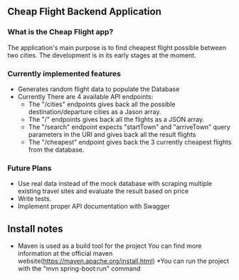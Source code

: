 ## Cheap Flight Backend Application

### What is the Cheap Flight app?
The application's main purpose is to find cheapest flight possible 
between two cities. The development is  in its early stages at the moment.

### Currently implemented features

* Generates random flight data to populate the Database
* Currently There are 4 available API endpoints:
    * The "/cities" endpoints gives back all the possible destination/departure cities as a Jason array.
    * The "/" endpoints gives back all the flights as a JSON array.
    * The "/search" endpoint  expects "startTown" and "arriveTown" query parameters in the URI and gives 
    back all the result flights
    * The "/cheapest" endpoint gives back the 3 currently cheapest flights from the database.

### Future Plans
* Use real data instead of the mock database with scraping multiple existing travel sites
and evaluate the result based on price
* Write tests.
* Implement proper API documentation with Swagger

## Install notes
* Maven is used as a build tool for the project 
You can find more information at the official maven website(https://maven.apache.org/install.html)
*You can run the project with the "mvn spring-boot:run" command